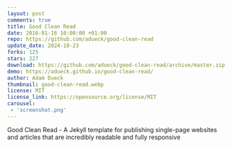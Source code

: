 ```yaml
---
layout: post
comments: true
title: Good Clean Read
date: 2016-01-16 10:00:00 +01:00
repo: https://github.com/adueck/good-clean-read
update_date: 2024-10-23
forks: 125
stars: 227
download: https://github.com/adueck/good-clean-read/archive/master.zip
demo: https://adueck.github.io/good-clean-read/
author: Adam Dueck
thumbnail: good-clean-read.webp
license: MIT
license_link: https://opensource.org/license/MIT
carousel:
 - 'screenshot.png'
---
```


Good Clean Read - A Jekyll template for publishing single-page websites and articles that are incredibly readable and fully responsive
